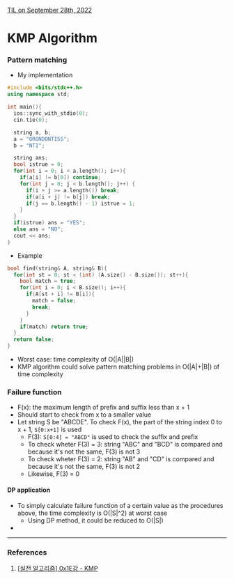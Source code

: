 [TIL on September 28th, 2022](../../TIL/2022/09/09-28-2022.md)
# **KMP Algorithm**
### Pattern matching
- My implementation
```cpp
#include <bits/stdc++.h>
using namespace std;

int main(){
  ios::sync_with_stdio(0);
  cin.tie(0);

  string a, b;
  a = "ORONDONTISS";
  b = "NTI";

  string ans;
  bool istrue = 0;
  for(int i = 0; i < a.length(); i++){
    if(a[i] != b[0]) continue;
    for(int j = 0; j < b.length(); j++) {
      if(i + j >= a.length()) break;
      if(a[i + j] != b[j]) break;
      if(j == b.length() - 1) istrue = 1;
    }
  }
  if(istrue) ans = "YES";
  else ans = "NO";
  cout << ans;
}
```

- Example
```cpp
bool find(string& A, string& B){
  for(int st = 0; st < (int) (A.size() - B.size()); st++){
    bool match = true;
    for(int i = 0; i < B.size(); i++){
      if(A[st + i] != B[i]){
        match = false;
        break;
      }
    }
    if(match) return true;
  }
  return false;
}
```
- Worst case: time complexity of O(|A||B|)
- KMP algorithm could solve pattern matching problems in O(|A|+|B|) of time complexity

### Failure function
- F(x): the maximum length of prefix and suffix less than x + 1
- Should start to check from x to a smaller value
- Let string S be "ABCDE". To check F(x), the part of the string index 0 to x + 1, `S[0:x+1]` is used
  * F(3): `S[0:4] = "ABCD"` is used to check the suffix and prefix
  * To check wheter F(3) = 3: string "ABC" and "BCD" is compared and because it's not the same, F(3) is not 3
  * To check wheter F(3) = 2: string "AB" and "CD" is compared and because it's not the same, F(3) is not 2
  * Likewise, F(3) = 0

#### DP application
- To simply calculate failure function of a certain value as the procedures above, the time complexity is O(|S|^2) at worst case
  * Using DP method, it could be reduced to O(|S|)
- 


___

### References
1. [[실전 알고리즘] 0x1E강 - KMP](https://blog.encrypted.gg/1040)